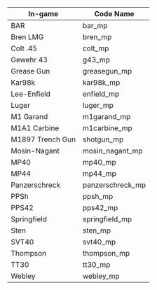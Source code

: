 | In-game | Code Name   |
|------------|----------------|
| BAR |	bar_mp
| Bren LMG |	bren_mp
| Colt .45 |	colt_mp
| Gewehr 43 |	g43_mp
| Grease Gun |	greasegun_mp
| Kar98k |	kar98k_mp
| Lee-Enfield |	enfield_mp
| Luger |	luger_mp 
| M1 Garand |	m1garand_mp
| M1A1 Carbine |	m1carbine_mp
| M1897 Trench Gun |	shotgun_mp
| Mosin-Nagant |	mosin_nagant_mp
| MP40 |	mp40_mp
| MP44 |	mp44_mp
| Panzerschreck |	panzerschreck_mp
| PPSh |	ppsh_mp
| PPS42 |	pps42_mp
| Springfield |	springfield_mp
| Sten |	sten_mp
| SVT40 |	svt40_mp
| Thompson |	thompson_mp
| TT30 |	tt30_mp
| Webley | 	webley_mp
